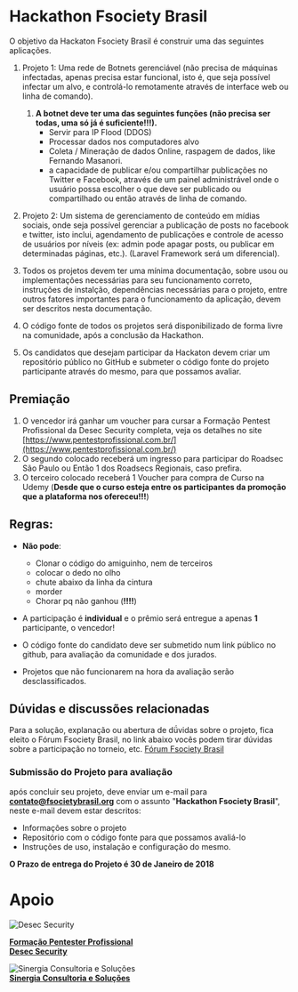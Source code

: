 # Hackathon Fsociety Brasil
O objetivo da Hackaton Fsociety Brasil é construir uma das seguintes aplicações.

1. Projeto 1: Uma rede de Botnets gerenciável (não precisa de máquinas infectadas, apenas precisa estar funcional, isto é, que seja possível infectar um alvo, e controlá-lo remotamente através de interface web ou linha de comando).
    1. **A botnet deve ter uma das seguintes funções (não precisa ser todas, uma só já é suficiente!!!).**
        - Servir para IP Flood (DDOS)
        - Processar dados nos computadores alvo
        - Coleta / Mineração de dados Online, raspagem de dados, like Fernando Masanori.
        - a capacidade de publicar e/ou compartilhar publicações no Twitter e Facebook, através de um painel administrável onde o usuário possa escolher o que deve ser publicado ou compartilhado ou então através de linha de comando.
        
2. Projeto 2: Um sistema de gerenciamento de conteúdo em mídias sociais, onde seja possível gerenciar a publicação de posts no facebook e twitter, isto inclui, agendamento de publicações e controle de acesso de usuários por níveis (ex: admin pode apagar posts, ou publicar em determinadas páginas, etc.).
(Laravel Framework será um diferencial).

3. Todos os projetos devem ter uma mínima documentação, sobre usou ou implementações necessárias para seu funcionamento correto, instruções de instalção, dependências necessárias para o projeto, entre outros fatores importantes para o funcionamento da aplicação, devem ser descritos nesta documentação.

4. O código fonte de todos os projetos será disponibilizado de forma livre na comunidade, após a conclusão da Hackathon.

5. Os candidatos que desejam participar da Hackaton devem criar um repositório público no GitHub e submeter o código fonte do projeto participante através do mesmo, para que possamos avaliar.

## Premiação
1. O vencedor irá ganhar um voucher para cursar a Formação Pentest Profissional da Desec Security completa, veja os detalhes no site [https://www.pentestprofissional.com.br/](https://www.pentestprofissional.com.br/)
2. O segundo colocado receberá um ingresso para participar do Roadsec São Paulo ou Então 1 dos Roadsecs Regionais, caso prefira.
3. O terceiro colocado receberá 1 Voucher para compra de Curso na Udemy (**Desde que o curso esteja entre os participantes da promoção que a plataforma nos ofereceu!!!**)

## Regras:
- **Não pode**: 
    - Clonar o código do amiguinho, nem de terceiros
    - colocar o dedo no olho
    - chute abaixo da linha da cintura
    - morder
    - Chorar pq não ganhou (**!!!!**)

- A participação é **individual** e o prêmio será entregue a apenas **1** participante, o vencedor!
- O código fonte do candidato deve ser submetido num link público no github, para avaliação da comunidade e dos jurados.
- Projetos que não funcionarem na hora da avaliação serão desclassificados.

## Dúvidas e discussões relacionadas
Para a solução, explanação ou abertura de dǘvidas sobre o projeto, fica eleito o Fórum Fsociety Brasil, no link abaixo vocês podem tirar dúvidas sobre a participação no torneio, etc.
[Fórum Fsociety Brasil](https://forum.fsocietybrasil.org)

### Submissão do Projeto para avaliação
 após concluir seu projeto, deve enviar um e-mail para **contato@fsocietybrasil.org** com o assunto "**Hackathon Fsociety Brasil**", neste e-mail devem estar descritos: 
 - Informações sobre o projeto
 - Repositório com o código fonte para que possamos avaliá-lo
 - Instruções de uso, instalação e configuração do mesmo.

 **O Prazo de entrega do Projeto é 30 de Janeiro de 2018**

# Apoio

![Desec Security](https://www.desec.com.br/wp-content/uploads/2016/07/logo_desec_180px_invert_top.png)

[**Formação Pentester Profissional**](https://www.pentestprofissional.com.br/)  
[**Desec Security**](https://www.desec.com.br/)

![Sinergia Consultoria e Soluções](https://i.imgur.com/BVuEoQn.png)  
[**Sinergia Consultoria e Soluções**](https://sinergiasolucoes.com/)

